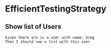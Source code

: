 # EfficientTestingStrategy

## Show list of Users

```
Given there are is a user with name: Greg
Then I should see a list with this user
```
